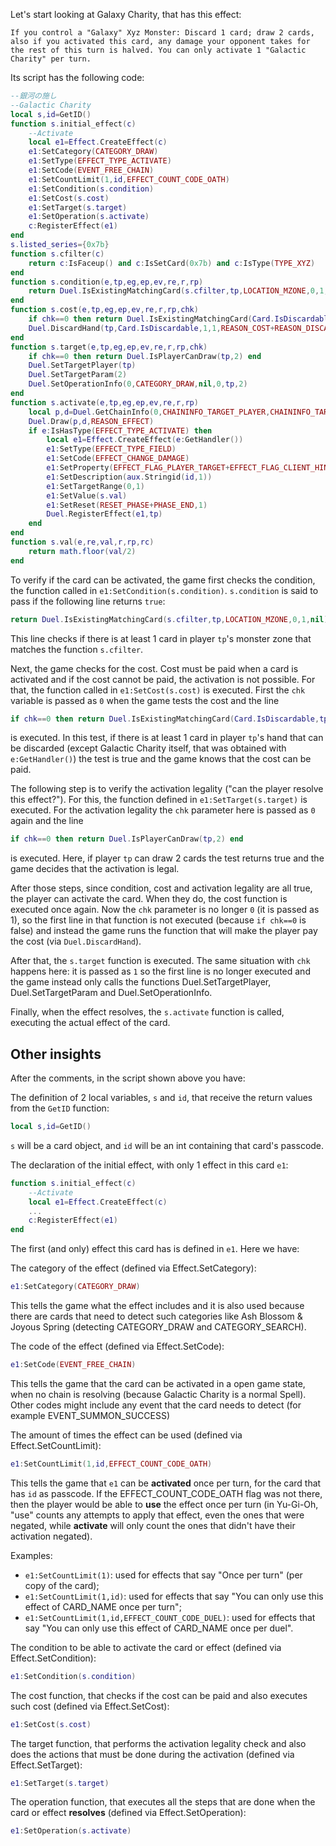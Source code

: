 Let's start looking at Galaxy Charity, that has this effect:
```
If you control a "Galaxy" Xyz Monster: Discard 1 card; draw 2 cards, also if you activated this card, any damage your opponent takes for the rest of this turn is halved. You can only activate 1 "Galactic Charity" per turn.
````
Its script has the following code:
```lua
--銀河の施し
--Galactic Charity
local s,id=GetID()
function s.initial_effect(c)
	--Activate
	local e1=Effect.CreateEffect(c)
	e1:SetCategory(CATEGORY_DRAW)
	e1:SetType(EFFECT_TYPE_ACTIVATE)
	e1:SetCode(EVENT_FREE_CHAIN)
	e1:SetCountLimit(1,id,EFFECT_COUNT_CODE_OATH)
	e1:SetCondition(s.condition)
	e1:SetCost(s.cost)
	e1:SetTarget(s.target)
	e1:SetOperation(s.activate)
	c:RegisterEffect(e1)
end
s.listed_series={0x7b}
function s.cfilter(c)
	return c:IsFaceup() and c:IsSetCard(0x7b) and c:IsType(TYPE_XYZ)
end
function s.condition(e,tp,eg,ep,ev,re,r,rp)
	return Duel.IsExistingMatchingCard(s.cfilter,tp,LOCATION_MZONE,0,1,nil)
end
function s.cost(e,tp,eg,ep,ev,re,r,rp,chk)
	if chk==0 then return Duel.IsExistingMatchingCard(Card.IsDiscardable,tp,LOCATION_HAND,0,1,e:GetHandler()) end
	Duel.DiscardHand(tp,Card.IsDiscardable,1,1,REASON_COST+REASON_DISCARD,nil)
end
function s.target(e,tp,eg,ep,ev,re,r,rp,chk)
	if chk==0 then return Duel.IsPlayerCanDraw(tp,2) end
	Duel.SetTargetPlayer(tp)
	Duel.SetTargetParam(2)
	Duel.SetOperationInfo(0,CATEGORY_DRAW,nil,0,tp,2)
end
function s.activate(e,tp,eg,ep,ev,re,r,rp)
	local p,d=Duel.GetChainInfo(0,CHAININFO_TARGET_PLAYER,CHAININFO_TARGET_PARAM)
	Duel.Draw(p,d,REASON_EFFECT)
	if e:IsHasType(EFFECT_TYPE_ACTIVATE) then
		local e1=Effect.CreateEffect(e:GetHandler())
		e1:SetType(EFFECT_TYPE_FIELD)
		e1:SetCode(EFFECT_CHANGE_DAMAGE)
		e1:SetProperty(EFFECT_FLAG_PLAYER_TARGET+EFFECT_FLAG_CLIENT_HINT)
		e1:SetDescription(aux.Stringid(id,1))
		e1:SetTargetRange(0,1)
		e1:SetValue(s.val)
		e1:SetReset(RESET_PHASE+PHASE_END,1)
		Duel.RegisterEffect(e1,tp)
	end
end
function s.val(e,re,val,r,rp,rc)
	return math.floor(val/2)
end

```
To verify if the card can be activated, the game first checks the condition, the function called in `e1:SetCondition(s.condition)`.
`s.condition` is said to pass if the following line returns `true`:
```lua
return Duel.IsExistingMatchingCard(s.cfilter,tp,LOCATION_MZONE,0,1,nil)
```
This line checks if there is at least 1 card in player `tp`'s monster zone that matches the function `s.cfilter`.

Next, the game checks for the cost. Cost must be paid when a card is activated and if the cost cannot be paid, the activation is not possible. For that, the function called in `e1:SetCost(s.cost)` is executed. First the `chk` variable is passed as `0` when the game tests the cost and the line
```lua
if chk==0 then return Duel.IsExistingMatchingCard(Card.IsDiscardable,tp,LOCATION_HAND,0,1,e:GetHandler()) end
```
is executed. In this test, if there is at least 1 card in player `tp`'s hand that can be discarded (except Galactic Charity itself, that was obtained with `e:GetHandler()`) the test is true and the game knows that the cost can be paid.

The following step is to verify the activation legality ("can the player resolve this effect?"). For this, the function defined in `e1:SetTarget(s.target)` is executed. For the activation legality the `chk` parameter here is passed as `0` again and the line
```lua
if chk==0 then return Duel.IsPlayerCanDraw(tp,2) end
```
is executed. Here, if player `tp` can draw 2 cards the test returns true and the game decides that the activation is legal.

After those steps, since condition, cost and activation legality are all true, the player can activate the card. When they do, the cost function is executed once again. Now the `chk` parameter is no longer `0` (it is passed as 1), so the first line in that function is not executed (because `if chk==0` is false) and instead the game runs the function that will make the player pay the cost (via `Duel.DiscardHand`).

After that, the `s.target` function is executed. The same situation with `chk` happens here: it is passed as `1` so the first line is no longer executed and the game instead only calls the functions Duel.SetTargetPlayer, Duel.SetTargetParam and Duel.SetOperationInfo.

Finally, when the effect resolves, the `s.activate` function is called, executing the actual effect of the card.

## Other insights

After the comments, in the script shown above you have:

The definition of 2 local variables, `s` and `id`, that receive the return values from the `GetID` function:
```lua
local s,id=GetID()
```
`s` will be a card object, and `id` will be an int containing that card's passcode.

The declaration of the initial effect, with only 1 effect in this card `e1`:
```lua
function s.initial_effect(c)
	--Activate
	local e1=Effect.CreateEffect(c)
	...
	c:RegisterEffect(e1)
end
```

The first (and only) effect this card has is defined in `e1`. Here we have:

The category of the effect (defined via Effect.SetCategory):

```lua
e1:SetCategory(CATEGORY_DRAW)
```

This tells the game what the effect includes and it is also used because there are cards that need to detect such categories like Ash Blossom & Joyous Spring (detecting CATEGORY_DRAW and CATEGORY_SEARCH).

The code of the effect (defined via Effect.SetCode):
```lua
e1:SetCode(EVENT_FREE_CHAIN)
```
This tells the game that the card can be activated in a open game state, when no chain is resolving (because Galactic Charity is a normal Spell). Other codes might include any event that the card needs to detect (for example EVENT_SUMMON_SUCCESS)


The amount of times the effect can be used (defined via Effect.SetCountLimit):
```lua
e1:SetCountLimit(1,id,EFFECT_COUNT_CODE_OATH)
```

This tells the game that `e1` can be **activated** once per turn, for the card that has `id` as passcode. If the EFFECT_COUNT_CODE_OATH flag was not there, then the player would be able to **use** the effect once per turn (in Yu-Gi-Oh, "use" counts any attempts to apply that effect, even the ones that were negated, while **activate** will only count the ones that didn't have their activation negated).

Examples:
* `e1:SetCountLimit(1)`: used for effects that say "Once per turn" (per copy of the card); 
* `e1:SetCountLimit(1,id)`: used for effects that say "You can only use this effect of CARD_NAME once per turn";
* `e1:SetCountLimit(1,id,EFFECT_COUNT_CODE_DUEL)`: used for effects that say "You can only use this effect of CARD_NAME once per duel". 

The condition to be able to activate the card or effect (defined via Effect.SetCondition):
```lua
e1:SetCondition(s.condition)
```

The cost function, that checks if the cost can be paid and also executes such cost (defined via Effect.SetCost): 
```lua
e1:SetCost(s.cost)
```
The target function, that performs the activation legality check and also does the actions that must be done during the activation (defined via Effect.SetTarget):
```lua
e1:SetTarget(s.target)
```
The operation function, that executes all the steps that are done when the card or effect **resolves** (defined via Effect.SetOperation):
```lua
e1:SetOperation(s.activate)
```